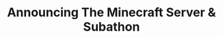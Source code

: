 ---
title: "Announcing The Minecraft Server & Subathon"
streamDate: 1-30-2024
game: "Minecraft"
vodUrl: "https://www.youtube.com/watch?v=5AAgiEue_Mk"
thumbnail: "https://img.youtube.com/vi/5AAgiEue_Mk/maxresdefault.jpg"
duration: "1:35:30"
---